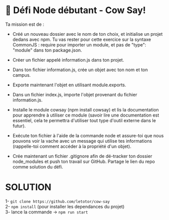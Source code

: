 # 💪 Défi Node débutant - Cow Say!

Ta mission est de :

+ Créé un nouveau dossier avec le nom de ton choix, et initialise un projet dedans avec npm.
Tu vas rester pour cette exercice sur la syntaxe CommonJS : require pour importer un module, et pas de "type": "module" dans ton package.json.

+ Créer un fichier appelé information.js dans ton projet.
+ Dans ton fichier information.js, crée un objet avec ton nom et ton campus.
+ Exporte maintenant l'objet en utilisant module.exports.
+ Dans un fichier index.js, importe l'objet provenant du fichier information.js.
+ Installe le module cowsay (npm install cowsay) et lis la documentation pour apprendre à utiliser ce module (savoir lire une documentation est essentiel, cela te permettra d'utiliser tout type d'outil externe dans le futur).
+ Exécute ton fichier à l'aide de la commande node et assure-toi que nous pouvons voir la vache avec un message qui utilise tes informations (rappelle-toi comment accéder à la propriété d'un objet).
+ Crée maintenant un fichier .gitignore afin de dé-tracker ton dossier node_modules et push ton travail sur GitHub. Partage le lien du repo comme solution du défi.

# SOLUTION  
1-  ```git clone https://github.com/letotor/cow-say```  
2- ```npm install```  (pour installer les dependances du projet)  
3- lance la commande -> ```npm run start``` 